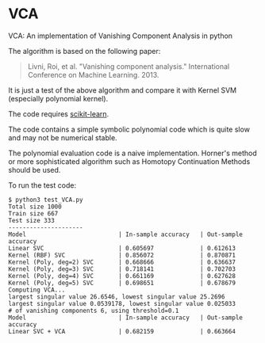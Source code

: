 # VCA

VCA: An implementation of Vanishing Component Analysis in python

The algorithm is based on the following paper:

> Livni, Roi, et al. "Vanishing component analysis." International Conference on Machine Learning. 2013.

It is just a test of the above algorithm and compare it with Kernel SVM (especially polynomial kernel).

The code requires [scikit-learn](https://scikit-learn.org/).

The code contains a simple symbolic polynomial code which is quite slow and may not be numerical stable.
 
The polynomial evaluation code is a naive implementation. Horner's method or more sophisticated algorithm such as Homotopy Continuation Methods should be used.

To run the test code:

```
$ python3 test_VCA.py
Total size 1000
Train size 667
Test size 333
---------------------
Model                          | In-sample accuracy   | Out-sample accuracy 
Linear SVC                     | 0.605697             | 0.612613            
Kernel (RBF) SVC               | 0.856072             | 0.870871            
Kernel (Poly, deg=2) SVC       | 0.668666             | 0.636637            
Kernel (Poly, deg=3) SVC       | 0.718141             | 0.702703            
Kernel (Poly, deg=4) SVC       | 0.661169             | 0.627628            
Kernel (Poly, deg=5) SVC       | 0.698651             | 0.678679            
Computing VCA...
largest singular value 26.6546, lowest singular value 25.2696
largest singular value 0.0539178, lowest singular value 0.025033
# of vanishing components 6, using threshold=0.1
Model                          | In-sample accuracy   | Out-sample accuracy 
Linear SVC + VCA               | 0.682159             | 0.663664         
```
